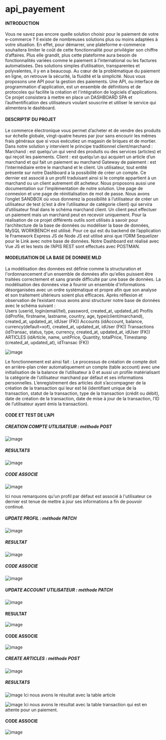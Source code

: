 # api_payement
#### INTRODUCTION
Vous ne savez pas encore quelle solution choisir pour le paiement de votre e-commerce ? Il existe de nombreuses solutions plus ou moins adaptées à votre situation. En effet, pour démarrer, une plateforme e-commerce souhaitera limiter le coût de cette fonctionnalité pour privilégier son chiffre d’affaires. Plus elle grandit, plus cette plateforme aura besoin de fonctionnalités variées comme le paiement à l’international ou les factures automatisées.
Des solutions simples d’utilisation, transparentes et polyvalentes, il y en a beaucoup. Au cœur de la problématique du paiement en ligne, on retrouve la sécurité, la fluidité et la simplicité. Nous vous proposons une API pour la gestion des paiements. Une API, ou interface de programmation d'application, est un ensemble de définitions et de protocoles qui facilite la création et l'intégration de logiciels d'applications.
Ce projet consistera à mettre en place un DASHBOARD SPA et l’authentification des utilisateurs voulant souscrire et utiliser le service qui alimentera le dashboard.
#### DESCRIPTIF DU PROJET
Le commerce électronique vous permet d’acheter et de vendre des produits sur échelle globale, vingt-quatre heures par jour sans encourir les mêmes frais généraux que si vous exécutiez un magasin de briques et de mortier. Dans notre solution y intervient le principe traditionnel client/marchand : 
Marchand : est quelqu'un qui vend des produits ou des services (articles) et qui reçoit les paiements. 
Client : est quelqu’un qui acquiert un article d’un marchand et qui fait un paiement au marchand Gateway de paiement : est l’intermédiaire entre le marchand et le client.
Un utilisateur, tout entité présente sur notre Dashboard a la possibilité de créer un compte. Ce dernier est associé à un profil traduisant ainsi si le compte appartient à un marchand ou un client autrement dit acheteur. Nous proposons aussi une documentation sur l’implémentation de notre solution. Une page de connexion et une page de réinitialisation de mot de passe. Nous avons l’onglet SANDBOX où vous donnerez la possibilité à l’utilisateur de créer un utilisateur de test (c’est à dire l’utilisateur de catégorie client) qui servira d’utilisateur final dans le schéma marchand client. Un client peut effectuer un paiement mais un marchand peut en recevoir uniquement.
Pour la réalisation de ce projet différents outils sont utilisés à savoir pour l’architecture de la base de données ou modéliser la base de données, MySQL WORKBENCH est utilisé. Pour ce qui est du backend de l’application le Framework Express JS de Node JS est utilisé ainsi que l’ORM Sequelizer pour le Link avec notre base de données. Notre Dashboard est réalisé avec Vue JS et les tests de l’APIS REST sont effectués avec POSTMAN.
#### MODELISATION DE LA BASE DE DONNEE MLD 
La modélisation des données est définie comme la structuration et l'ordonnancement d'un ensemble de données afin qu'elles puissent être traitées correctement et sans grande difficulté par une base de données.
La modélisation des données vise à fournir un ensemble d'informations désorganisées avec un ordre systématique et propre afin que son analyse et son traitement ultérieurs soient plus efficaces. Après réflexion et observation de l’existant nous avons ainsi structurer notre base de données avec le schéma suivant :  
 	Users (userid, login(email/tel), password, created_at, updated_at)
 	Profils (idProfile, firstname, lastname, country, age, type(client/marchand), created_at, updated_at, idUser (FK))
 	Accounts (idAccount, balance, currency(default=xof), created_at, updated_at, idUser (FK))
 	Transactions (idTransac, status, type, currency, created_at, updated_at, idUser (FK))
 	ARTICLES (idArticle, name, unitPrice, Quantity, totalPrice, Timestamp (created_at, updated_at), idTransac (FK))
  
![image](https://user-images.githubusercontent.com/81360602/182477996-552ad792-5b13-4165-ad53-411ae121f42e.png)

Le fonctionnement est ainsi fait : Le processus de création de compte doit en arrière-plan créer automatiquement un compte (table account) avec une initialisation de la balance de l’utilisateur à 0 et aussi un profile matérialisant la catégorie de l’utilisateur marchand par défaut et ses informations personnelles. L’enregistrement des articles doit s’accompagner de la création de la transaction qui leur est lié (identifiant unique de la transaction, statut de la transaction, type de la transaction (crédit ou débit), date de création de la transaction, date de mise à jour de la transaction, l’ID de l’utilisateur ayant émis la transaction).

#### CODE ET TEST DE L’API
#####  	CREATION COMPTE UTILISATEUR : méthode POST
![image](https://user-images.githubusercontent.com/81360602/182478965-e1ad58a5-e1f7-45ea-9ab5-a9dfdb47254b.png)

##### RESULTATS
![image](https://user-images.githubusercontent.com/81360602/182479882-d60bd686-c21c-43aa-b100-cf5611f3e901.png)

##### CODE ASSOCIE
![image](https://user-images.githubusercontent.com/81360602/182481868-f36d3b4d-866a-4e11-bc69-3c8bc10a16f8.png)

Ici nous remarquons qu'un profil par défaut est associé à l'utilisateur ce dernier est tenue de mettre à jour ses informations a fin de pouvoir continué.

##### UPDATE PROFIL : méthode PATCH
![image](https://user-images.githubusercontent.com/81360602/182480834-e34d020e-6f30-417c-a171-30eaa95e407f.png)

##### RESULTAT
![image](https://user-images.githubusercontent.com/81360602/182480989-7fe4d403-f0d0-4d0a-b13b-9ac1a2ac2b6b.png)

##### CODE ASSOCIE
![image](https://user-images.githubusercontent.com/81360602/182481037-de39341c-2b76-4598-8111-a78b1671526d.png)

#####  	UPDATE ACCOUNT UTILISATEUR : méthode PATCH
![image](https://user-images.githubusercontent.com/81360602/182481144-39ac09bc-db36-4c96-8000-40b0500ed04d.png)

#### RESULTAT
![image](https://user-images.githubusercontent.com/81360602/182481186-4bfb4d77-1851-4dd5-9f99-2366bc6db45d.png)

#### CODE ASSOCIE

![image](https://user-images.githubusercontent.com/81360602/182481228-cbd8e758-9130-4b26-a80d-39bb968588b7.png)

#####  	CREATE ARTICLES : méthode POST

![image](https://user-images.githubusercontent.com/81360602/182501269-c23f4be9-9cf1-4f01-8c90-411348981ae9.png)

##### RESULTATS
![image](https://user-images.githubusercontent.com/81360602/182501340-06035596-bf13-4b69-b103-748dafb2a01c.png)
Ici nous avons le résultat avec la table article

![image](https://user-images.githubusercontent.com/81360602/182501393-8d21c8b9-341a-4428-b81a-007676487478.png)
Ici nous avons le résultat avec la table transaction qui est en attente pour un paiement.

#### CODE ASSOCIE
![image](https://user-images.githubusercontent.com/81360602/182501735-7651b167-1ab3-4e38-9009-9dc8f0da46be.png)










